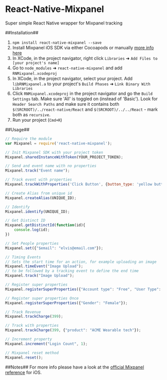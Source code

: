 # React-Native-Mixpanel
Super simple React Native wrapper for Mixpanel tracking

##Installation##
1. `npm install react-native-mixpanel --save`
2. Install Mixpanel iOS SDK via either Cocoapods or manually [more info here](https://mixpanel.com/help/reference/ios)
2. In XCode, in the project navigator, right click `Libraries` ➜ `Add Files to [your project's name]`
3. Go to `node_modules` ➜ `react-native-mixpanel` and add `RNMixpanel.xcodeproj`
4. In XCode, in the project navigator, select your project. Add `libRNMixpanel.a` to your project's `Build Phases` ➜ `Link Binary With Libraries`
5. Click `RNMixpanel.xcodeproj` in the project navigator and go the `Build Settings` tab. Make sure 'All' is toggled on (instead of 'Basic'). Look for `Header Search Paths` and make sure it contains both `$(SRCROOT)/../react-native/React` and `$(SRCROOT)/../../React` - mark both as `recursive`.
6. Run your project (`Cmd+R`)

##Usage##
```js
// Require the module
var Mixpanel = require('react-native-mixpanel');

// Init Mixpanel SDK with your project token
Mixpanel.sharedInstanceWithToken(YOUR_PROJECT_TOKEN);

// Send and event name with no properties
Mixpanel.track("Event name");

// Track event with properties
Mixpanel.trackWithProperties('Click Button', {button_type: 'yellow button', button_text: 'magic button'});

// Create Alias from unique id
Mixpanel.createAlias(UNIQUE_ID);

// Identify 
Mixpanel.identify(UNIQUE_ID);

// Get Distinct ID
Mixpanel.getDistinctId(function(id){
	console.log(id);
})

// Set People properties
Mixpanel.set({"$email": "elvis@email.com"});

// Timing Events
// Sets the start time for an action, for example uploading an image
Mixpanel.timeEvent("Image Upload");
// to be followed by a tracking event to define the end time
Mixpanel.track("Image Upload");

// Register super properties
Mixpanel.registerSuperProperties({"Account type": "Free", "User Type": "Vendor"});

// Register super properties Once
Mixpanel.registerSuperProperties({"Gender": "Female"});

// Track Revenue
Mixpanel.trackCharge(399);

// Track with properties
Mixpanel.trackCharge(399, {"product": "ACME Wearable tech"});

// Increment property
Mixpanel.increment("Login Count", 1);

// Mixpanel reset method
Mixpanel.reset();

```

##Notes##
For more info please have a look at the [official Mixpanel reference](https://mixpanel.com/help/reference/ios) for iOS.